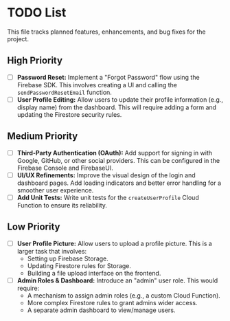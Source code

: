 # TODO List

This file tracks planned features, enhancements, and bug fixes for the project.

## High Priority
- [ ] **Password Reset:** Implement a "Forgot Password" flow using the Firebase SDK. This involves creating a UI and calling the `sendPasswordResetEmail` function.
- [ ] **User Profile Editing:** Allow users to update their profile information (e.g., display name) from the dashboard. This will require adding a form and updating the Firestore security rules.

## Medium Priority
- [ ] **Third-Party Authentication (OAuth):** Add support for signing in with Google, GitHub, or other social providers. This can be configured in the Firebase Console and FirebaseUI.
- [ ] **UI/UX Refinements:** Improve the visual design of the login and dashboard pages. Add loading indicators and better error handling for a smoother user experience.
- [ ] **Add Unit Tests:** Write unit tests for the `createUserProfile` Cloud Function to ensure its reliability.

## Low Priority
- [ ] **User Profile Picture:** Allow users to upload a profile picture. This is a larger task that involves:
  - Setting up Firebase Storage.
  - Updating Firestore rules for Storage.
  - Building a file upload interface on the frontend.
- [ ] **Admin Roles & Dashboard:** Introduce an "admin" user role. This would require:
  - A mechanism to assign admin roles (e.g., a custom Cloud Function).
  - More complex Firestore rules to grant admins wider access.
  - A separate admin dashboard to view/manage users.
